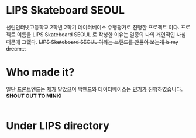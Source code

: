 # LIPS Skateboard SEOUL
선린인터넷고등학교 2학년 2학기 데이터베이스 수행평가로 진행한 프로젝트 이다. 프로젝트 이름을 LIPS Skateboard SEOUL 로 작성한 이유는 일종의 나의 개인적인 사심 때문에 그랬다. ~~LIPS Skateboard SEOUL 이라는 브랜드를 만들어 보는게 is my dream...~~

# Who made it?
일단 프론트엔드는 <a href="https://github.com/insung3511">제가</a>  맡았으며 백엔드와 데이터베이스는 <a href="https://github.com/recaedo">민기가</a>  진행하였습니다. __SHOUT OUT TO MINKI__ <br> <br>

# Under __LIPS__ directory
